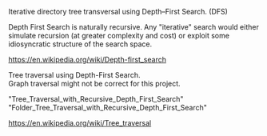 Iterative directory tree transversal using Depth–First Search. (DFS)

Depth First Search is naturally recursive. Any "iterative" search would either simulate recursion (at greater complexity and cost) or exploit some idiosyncratic structure of the search space.

https://en.wikipedia.org/wiki/Depth-first_search

Tree traversal using Depth-First Search.   
Graph traversal might not be correct for this project.  

"Tree_Traversal_with_Recursive_Depth_First_Search"  
"Folder_Tree_Traversal_with_Recursive_Depth_First_Search"  

https://en.wikipedia.org/wiki/Tree_traversal
